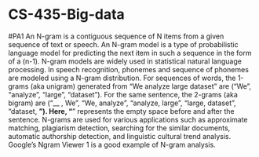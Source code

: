 # CS-435-Big-data

#PA1 
An N-gram is a contiguous sequence of N items from a given sequence of text or speech. An N-gram
model is a type of probabilistic language model for predicting the next item in such a sequence in the
form of a (n-1). N-gram models are widely used in statistical natural language processing. In speech
recognition, phonemes and sequence of phonemes are modeled using a N-gram distribution. For
sequences of words, the 1-grams (aka unigram) generated from “We analyze large dataset” are (“We”,
“analyze”, “large”, “dataset”). For the same sentence, the 2-grams (aka bigram) are (“__ , We”, “We,
analyze”, “analyze, large”, “large, dataset”, “dataset, __”). Here, “__” represents the empty space
before and after the sentence.
N-grams are used for various applications such as approximate matching, plagiarism detection,
searching for the similar documents, automatic authorship detection, and linguistic cultural trend
analysis. Google’s Ngram Viewer 1 is a good example of N-gram analysis.
